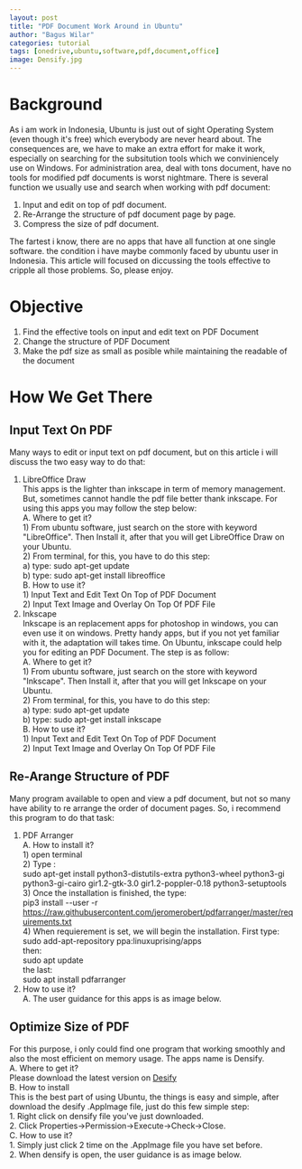 ```yaml
---
layout: post
title: "PDF Document Work Around in Ubuntu"
author: "Bagus Wilar"
categories: tutorial
tags: [onedrive,ubuntu,software,pdf,document,office]
image: Densify.jpg
---
```




# Background
As i am work in Indonesia, Ubuntu is just out of sight Operating System (even though it's free) which everybody are never heard about. The consequences are, we have to make an extra effort for make it work, especially on searching for the subsitution tools which we conviniencely use on Windows. For administration area, deal with tons document, have no tools for modified pdf documents is worst nightmare.  There is several function we usually use and search when working with pdf document:
1. Input and edit on top of pdf document.
2. Re-Arrange the structure of pdf document page by page.
3. Compress the size of pdf document.

The fartest i know, there are no apps that have all function at one single software. the condition i have maybe commonly faced by ubuntu user in Indonesia. This article will focused on diccussing the tools effective to cripple all those problems. So, please enjoy.  
# Objective
1. Find the effective tools on input and edit text on PDF Document
2. Change the structure of PDF Document
3. Make the pdf size as small as posible while maintaining the readable of the document
# How We Get There
## Input Text On PDF
Many ways to edit or input text on pdf document, but on this article i will discuss the two easy way to do that:<br>
1. LibreOffice Draw <br>
    This apps is the lighter than inkscape in term of memory management. But, sometimes cannot handle the pdf file better thank inkscape. For using this apps you may   follow the step below:<br>
    A. Where to get it?<br>
         1) From ubuntu software, just search on the store with keyword "LibreOffice". Then Install it, after that you will get LibreOffice Draw on your Ubuntu.<br>
         2) From terminal, for this, you have to do this step:<br>
              a) type: sudo apt-get update<br>
              b) type: sudo apt-get install libreoffice<br>
    B. How to use it?<br>
         1) Input Text and Edit Text On Top of PDF Document<br>
         2) Input Text Image and Overlay On Top Of PDF File<br>
3. Inkscape<br>
    Inkscape is an replacement apps for photoshop in windows, you can even use it on windows. Pretty handy apps, but if you not yet familiar with it, the adaptation will takes time. On Ubuntu, inkscape could help you for editing an PDF Document. The step is as follow:<br>
     A. Where to get it?<br>
         1) From ubuntu software, just search on the store with keyword "Inkscape". Then Install it, after that you will get Inkscape on your Ubuntu.<br>
         2) From terminal, for this, you have to do this step:<br>
              a) type: sudo apt-get update<br>
              b) type: sudo apt-get install inkscape<br>
    B. How to use it?<br>
         1) Input Text and Edit Text On Top of PDF Document<br>
         2) Input Text Image and Overlay On Top Of PDF File<br>
## Re-Arange Structure of PDF
Many program available to open and view a pdf document, but not so many have ability to re arrange the order of document pages. So, i recommend this program to do that task:<br>
1. PDF Arranger<br>
    A. How to install it?<br>
         1) open terminal<br>
         2) Type : <br>
              sudo apt-get install python3-distutils-extra python3-wheel python3-gi python3-gi-cairo gir1.2-gtk-3.0 gir1.2-poppler-0.18 python3-setuptools <br>
         3) Once the installation is finished, the type:<br>
              pip3 install --user -r https://raw.githubusercontent.com/jeromerobert/pdfarranger/master/requirements.txt <br>
         4) When requierement is set, we will begin the installation. First type:<br>
               sudo add-apt-repository ppa:linuxuprising/apps <br>
               then: <br>
               sudo apt update <br>
               the last: <br>
               sudo apt install pdfarranger <br>
2. How to use it? <br>
    A. The user guidance for this apps is as image below. <br>
    
## Optimize Size of PDF <br>
For this purpose, i only could find one program that working smoothly and also the most efficient on memory usage. The apps name is Densify. <br>
A. Where to get it? <br>
     Please download the latest version on [Desify](https://github.com/hkdb/Densify/releases) <br>
B. How to install <br>
    This is the best part of using Ubuntu, the things is easy and simple, after download the desify .AppImage file, just do this few simple step: <br>
    1. Right click on densify file you've just downloaded. <br>
    2. Click Properties->Permission->Execute->Check->Close. <br>
C. How to use it? <br>
     1. Simply just click 2 time on the .AppImage file you have set before. <br>
     2. When densify is open, the user guidance is as image below. <br>
